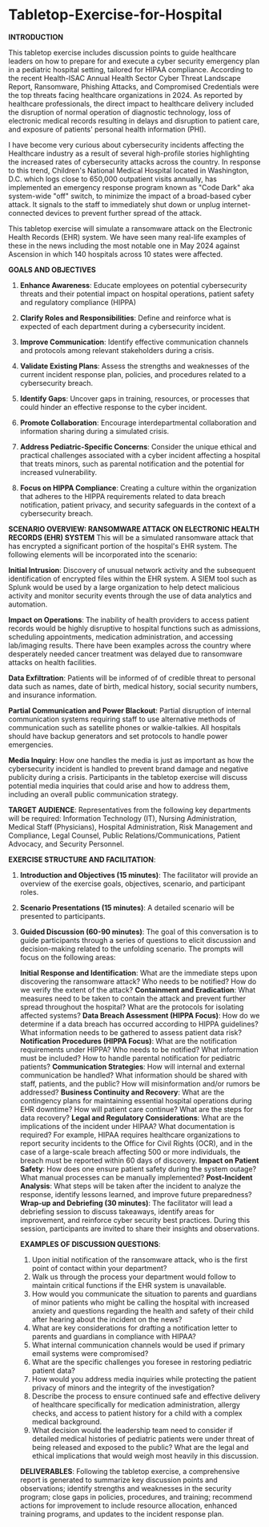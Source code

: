 # Tabletop-Exercise-for-Hospital
**INTRODUCTION**

This tabletop exercise includes discussion points to guide healthcare leaders on how to prepare for and execute a cyber security emergency plan in a pediatric hospital setting, tailored for HIPAA compliance. According to the recent Health-ISAC Annual Health Sector Cyber Threat Landscape Report, Ransomware, Phishing Attacks, and Compromised Credentials were the top threats facing healthcare organizations in 2024. As reported by healthcare professionals, the direct impact to healthcare delivery included the disruption of normal operation of diagnostic technology, loss of electronic medical records resulting in delays and disruption to patient care, and exposure of patients' personal health information (PHI). 

I have become very curious about cybersecurity incidents affecting the Healthcare industry as a result of several high-profile stories highlighting the increased rates of cybersecurity attacks across the country. In response to this trend, Children's National Medical Hospital located in Washington, D.C. which logs close to 650,000 outpatient visits annually, has implemented an emergency response program known as "Code Dark" aka system-wide "off" switch, to minimize the impact of a broad-based cyber attack. It signals to the staff to immediately shut down or unplug internet-connected devices to prevent further spread of the attack.

This tabletop exercise will simulate a ransomware attack on the Electronic Health Records (EHR) system. We have seen many real-life examples of these in the news including the most notable one in May 2024 against Ascension in which 140 hospitals across 10 states were affected. 

**GOALS AND OBJECTIVES**

1. **Enhance Awareness**: Educate employees on potential cybersecurity threats and their potential impact on hospital operations, patient safety and regulatory compliance (HIPPA)

2. **Clarify Roles and Responsibilities**: Define and reinforce what is expected of each department during a cybersecurity incident. 

3. **Improve Communication**: Identify effective communication channels and protocols among relevant stakeholders during a crisis. 

4. **Validate Existing Plans**: Assess the strengths and weaknesses of the current incident response plan, policies, and procedures related to a cybersecurity breach.

5. **Identify Gaps**: Uncover gaps in training, resources, or processes that could hinder an effective response to the cyber incident. 

6. **Promote Collaboration**: Encourage interdepartmental collaboration and information sharing during a simulated crisis. 

7. **Address Pediatric-Specific Concerns**: Consider the unique ethical and practical challenges associated with a cyber incident affecting a hospital that treats minors, such as parental 
   notification and the potential for increased vulnerability. 

8. **Focus on HIPPA Compliance**: Creating a culture within the organization that adheres to the HIPPA requirements related to data breach notification, patient privacy, and security safeguards in 
   the context of a cybersecurity breach.
   
  **SCENARIO OVERVIEW: RANSOMWARE ATTACK ON ELECTRONIC HEALTH RECORDS (EHR) SYSTEM**
  This will be a simulated ransomware attack that has encrypted a significant portion of the hospital's EHR system. The following elements will be incorporated into the scenario:

  **Initial Intrusion**: Discovery of unusual network activity and the subsequent identification of encrypted files within the EHR system. A SIEM tool such as Splunk would be used by a large 
  organization to help detect malicious activity and monitor security events through the use of data analytics and automation. 

  **Impact on Operations**: The inability of health providers to access patient records would be highly disruptive to hospital functions such as admissions, scheduling appointments, medication
  administration, and accessing lab/imaging results. There have been examples across the country where desperately needed cancer treatment was delayed due to ransomware attacks on health 
  facilities. 

  **Data Exfiltration**: Patients will be informed of of credible threat to personal data such as names, date of birth, medical history, social security numbers, and insurance information. 

  **Partial Communication and Power Blackout**: Partial disruption of internal communication systems requiring staff to  use alternative methods of communication such as satellite phones or 
    walkie-talkies. All hospitals should have backup generators and set protocols to handle power emergencies. 

  **Media Inquiry**: How one handles the media is just as important as how the cybersecurity incident is handled to prevent brand damage and negative publicity during a crisis. Participants in the   tabletop exercise will discuss potential media inquiries that could arise and how to address them, including an overall public communication strategy. 

  **TARGET AUDIENCE**: 
   Representatives from the following key departments will be required: Information Technology (IT), Nursing Administration, Medical Staff (Physicians), Hospital Administration, Risk Management
   and Compliance, Legal Counsel, Public Relations/Communications, Patient Advocacy, and Security Personnel. 

   **EXERCISE STRUCTURE AND FACILITATION**: 

   1. **Introduction and Objectives (15 minutes)**: The facilitator will provide an overview of the exercise goals, objectives, scenario, and participant roles.
   2. **Scenario Presentations (15 minutes)**: A detailed scenario will be presented to participants.
   3. **Guided Discussion (60-90 minutes)**: The goal of this conversation is to guide participants through a series of questions to elicit discussion and decision-making related to the unfolding
      scenario. The prompts will focus on the following areas:

      **Initial Response and Identification**: What are the immediate steps upon discovering the ransomware attack? Who needs to be notified? How do we verify the extent of the attack?
      **Containment and Eradication**: What measures need to be taken to contain the attack and prevent further spread throughout the hospital? What are the protocols for isolating affected 
      systems?
      **Data Breach Assessment (HIPPA Focus)**: How do we determine if a data breach has occurred according to HIPPA guidelines? What information needs to be gathered to assess patient data risk?
      **Notification Procedures (HIPPA Focus)**: What are the notification requirements under HIPPA? Who needs to be notified? What information must be included? How to handle parental 
      notification for pediatric patients?
      **Communication Strategies**: How will internal and external communication be handled? What information should be shared with staff, patients, and the public? How will misinformation and/or
      rumors be addressed?
      **Business Continuity and Recovery**: What are the contingency plans for maintaining essential hospital operations during EHR downtime? How will patient care continue? What are the steps
      for data recovery?
      **Legal and Regulatory Considerations**: What are the implications of the incident under HIPAA? What documentation is required? For example, HIPAA requires healthcare organizations to report 
      security incidents to the Office for Civil Rights (OCR), and in the case of a large-scale breach affecting 500 or more individuals, the breach must be reported within 60 days of discovery.
      **Impact on Patient Safety**: How does one ensure patient safety during the system outage? What manual processes can be manually implemented?
      **Post-Incident Analysis**: What steps will be taken after the incident to analyze the response, identify lessons learned, and improve future preparedness?
      **Wrap-up and Debriefing (30 minutes)**: The facilitator will lead a debriefing session to discuss takeaways, identify areas for improvement, and reinforce cyber security best practices. 
       During this session, participants are invited to share their insights and observations.

      **EXAMPLES OF DISCUSSION QUESTIONS**:

      1. Upon initial notification of the ransomware attack, who is the first point of contact within your department?
      2. Walk us through the process your department would follow to maintain critical functions if the EHR system is unavailable.
      3. How would you communicate the situation to parents and guardians of minor patients who might be calling the hospital with increased anxiety and questions regarding the health and
         safety of their child after hearing about the incident on the news?
      4. What are key considerations for drafting a notification letter to parents and guardians in compliance with HIPAA?
      5. What internal communication channels would be used if primary email systems were compromised?
      6. What are the specific challenges you foresee in restoring pediatric patient data?
      7. How would you address media inquiries while protecting the patient privacy of minors and the integrity of the investigation?
      8. Describe the process to ensure continued safe and effective delivery of healthcare specifically for medication administration, allergy checks, and access to patient history for a child 
         with a complex medical background.
      9. What decision would the leadership team need to consider if detailed medical histories of pediatric patients were under threat of being released and exposed to the public? What are the 
         legal and ethical implications that would weigh most heavily in this discussion.
      

      **DELIVERABLES**: Following the tabletop exercise, a comprehensive report is generated to summarize key discussion points and observations; identify strengths and weaknesses in the security 
        program; close gaps in policies, procedures, and training; recommend actions for improvement to include resource allocation, enhanced training programs, and updates to the incident 
        response plan.
      
  

 
